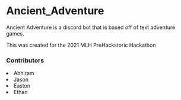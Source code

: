# Ancient_Adventure

Ancient Adventure is a discord bot that is based off of text adventure games. 

<p>This was created for the 2021 MLH PreHackstoric Hackathon</p>

<h3>Contributors</h3>
<li>Abhiram</li>
<li>Jason</li>
<li>Easton</li>
<li>Ethan</li>
